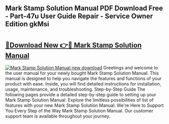 ## Mark Stamp Solution Manual PDF Download Free - Part-47u User Guide Repair - Service Owner Edition gkMsi

# <h2><a href="http://bc6543.oget.top/?id=Mark+Stamp+Solution+Manual">🔗Download New 👉🔴 Mark Stamp Solution Manual</a></h2>

[![Mark Stamp Solution Manual new download](https://i.imgur.com/5g1atiW.png)](http://bc6543.oget.top/?id=Mark+Stamp+Solution+Manual)
Greetings and welcome to the user manual for your newly bought Mark Stamp Solution Manual. This manual is designed to help you navigate the features and functions of your product with ease. Inside, you will find detailed instructions for installation, usage, maintenance, and troubleshooting. Step-by-Step Guide The following pages provide a detailed step-by-step guide to setting up your Mark Stamp Solution Manual. Explore the limitless possibilities of list of features with your new Mark Stamp Solution Manual. We're Here to Support You Every Step of the Way Mark Stamp Solution Manual. Our customer support team is available throughout your journey.
